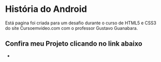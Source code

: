 # História do Android

Está pagina foi criada para um desafio durante o curso de HTML5 e CSS3 do  site Cursoemvideo.com com o professor Gustavo Guanabara.

## Confira meu Projeto clicando no link abaixo

*


